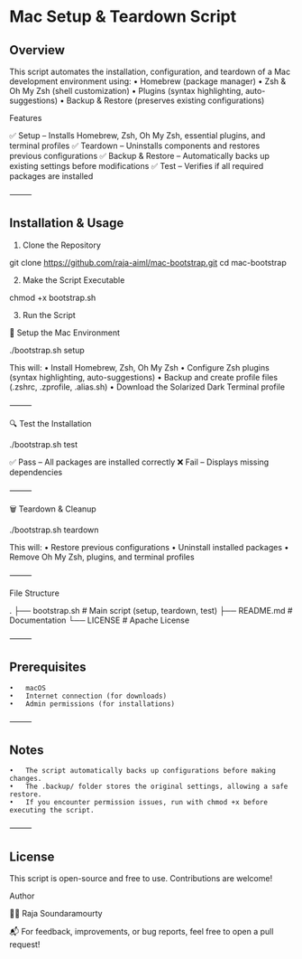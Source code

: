 
# Mac Setup & Teardown Script

## Overview

This script automates the installation, configuration, and teardown of a Mac development environment using:
	•	Homebrew (package manager)
	•	Zsh & Oh My Zsh (shell customization)
	•	Plugins (syntax highlighting, auto-suggestions)
	•	Backup & Restore (preserves existing configurations)

Features

✅ Setup – Installs Homebrew, Zsh, Oh My Zsh, essential plugins, and terminal profiles
✅ Teardown – Uninstalls components and restores previous configurations
✅ Backup & Restore – Automatically backs up existing settings before modifications
✅ Test – Verifies if all required packages are installed

⸻

## Installation & Usage

1. Clone the Repository

git clone https://github.com/raja-aiml/mac-bootstrap.git
cd mac-bootstrap

2. Make the Script Executable

chmod +x bootstrap.sh

3. Run the Script

🔹 Setup the Mac Environment

./bootstrap.sh setup

This will:
	•	Install Homebrew, Zsh, Oh My Zsh
	•	Configure Zsh plugins (syntax highlighting, auto-suggestions)
	•	Backup and create profile files (.zshrc, .zprofile, .alias.sh)
	•	Download the Solarized Dark Terminal profile

⸻

🔍 Test the Installation

./bootstrap.sh test

✅ Pass – All packages are installed correctly
❌ Fail – Displays missing dependencies

⸻

🗑️ Teardown & Cleanup

./bootstrap.sh teardown

This will:
	•	Restore previous configurations
	•	Uninstall installed packages
	•	Remove Oh My Zsh, plugins, and terminal profiles

⸻

File Structure

.
├── bootstrap.sh   # Main script (setup, teardown, test)
├── README.md      # Documentation
└── LICENSE        # Apache License



⸻

## Prerequisites
	•	macOS
	•	Internet connection (for downloads)
	•	Admin permissions (for installations)

⸻

## Notes
	•	The script automatically backs up configurations before making changes.
	•	The .backup/ folder stores the original settings, allowing a safe restore.
	•	If you encounter permission issues, run with chmod +x before executing the script.

⸻

## License

This script is open-source and free to use. Contributions are welcome!

Author

👨‍💻 Raja Soundaramourty

📬 For feedback, improvements, or bug reports, feel free to open a pull request!

